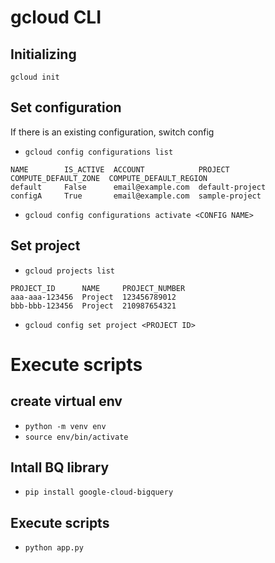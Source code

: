 # gcloud CLI
## Initializing
`gcloud init`

## Set configuration
If there is an existing configuration, switch config
- `gcloud config configurations list`
```
NAME        IS_ACTIVE  ACCOUNT            PROJECT              COMPUTE_DEFAULT_ZONE  COMPUTE_DEFAULT_REGION
default     False      email@example.com  default-project
configA     True       email@example.com  sample-project
```
- `gcloud config configurations activate <CONFIG NAME>`

## Set project
- `gcloud projects list`
```
PROJECT_ID      NAME     PROJECT_NUMBER
aaa-aaa-123456  Project  123456789012
bbb-bbb-123456  Project  210987654321
```
- `gcloud config set project <PROJECT ID>`

# Execute scripts
## create virtual env
- `python -m venv env`
- `source env/bin/activate`

## Intall BQ library
- `pip install google-cloud-bigquery`

## Execute scripts
- `python app.py`
